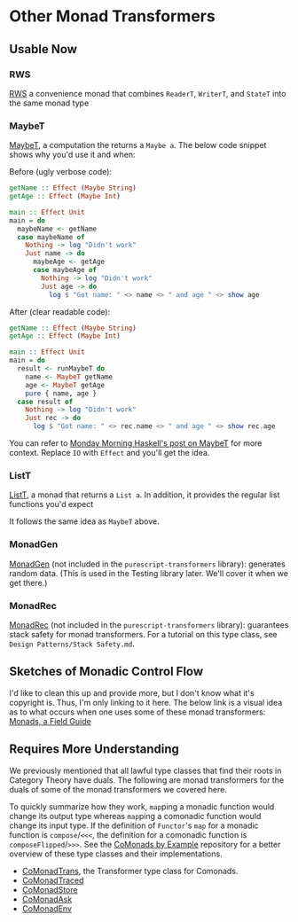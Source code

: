 # Other Monad Transformers

## Usable Now

### RWS

[RWS](https://pursuit.purescript.org/packages/purescript-transformers/4.1.0/docs/Control.Monad.RWS.Trans#t:RWST) a convenience monad that combines `ReaderT`, `WriterT`, and `StateT` into the same monad type

### MaybeT

[MaybeT](https://pursuit.purescript.org/packages/purescript-transformers/4.1.0/docs/Control.Monad.Maybe.Trans#t:MaybeT), a computation the returns a `Maybe a`. The below code snippet shows why you'd use it and when:

Before (ugly verbose code):
```haskell
getName :: Effect (Maybe String)
getAge :: Effect (Maybe Int)

main :: Effect Unit
main = do
  maybeName <- getName
  case maybeName of
    Nothing -> log "Didn't work"
    Just name -> do
      maybeAge <- getAge
      case maybeAge of
        Nothing -> log "Didn't work"
        Just age -> do
          log $ "Got name: " <> name <> " and age " <> show age
```
After (clear readable code):
```haskell
getName :: Effect (Maybe String)
getAge :: Effect (Maybe Int)

main :: Effect Unit
main = do
  result <- runMaybeT do
    name <- MaybeT getName
    age <- MaybeT getAge
    pure { name, age }
  case result of
    Nothing -> log "Didn't work"
    Just rec -> do
      log $ "Got name: " <> rec.name <> " and age " <> show rec.age
```

You can refer to [Monday Morning Haskell's post on MaybeT](https://mmhaskell.com/monads-6) for more context. Replace `IO` with `Effect` and you'll get the idea.

### ListT

[ListT](https://pursuit.purescript.org/packages/purescript-transformers/4.1.0/docs/Control.Monad.List.Trans#t:ListT), a monad that returns a `List a`. In addition, it provides the regular list functions you'd expect

It follows the same idea as `MaybeT` above.

### MonadGen

[MonadGen](https://pursuit.purescript.org/packages/purescript-gen/2.1.0/docs/Control.Monad.Gen.Class#t:MonadGen) (not included in the `purescript-transformers` library): generates random data. (This is used in the Testing library later. We'll cover it when we get there.)

### MonadRec

[MonadRec](https://pursuit.purescript.org/packages/purescript-tailrec/4.0.0/docs/Control.Monad.Rec.Class#t:MonadRec) (not included in the `purescript-transformers` library): guarantees stack safety for monad transformers. For a tutorial on this type class, see `Design Patterns/Stack Safety.md`.

## Sketches of Monadic Control Flow

I'd like to clean this up and provide more, but I don't know what it's copyright is. Thus, I'm only linking to it here. The below link is a visual idea as to what occurs when one uses some of these monad transformers:
[Monads, a Field Guide](http://blog.sigfpe.com/2006/10/monads-field-guide.html?m1)

## Requires More Understanding

We previously mentioned that all lawful type classes that find their roots in Category Theory have duals. The following are monad transformers for the duals of some of the monad transformers we covered here.

To quickly summarize how they work, `map`ping a monadic function would change its output type whereas `map`ping a comonadic function would change its input type. If the definition of `Functor`'s `map` for a monadic function is `compose`/`<<<`, the definition for a comonadic function is `composeFlipped`/`>>>`. See the [CoMonads by Example](https://github.com/ChrisPenner/comonads-by-example/tree/master/src/Comonads) repository for a better overview of these type classes and their implementations.

- [CoMonadTrans](https://pursuit.purescript.org/packages/purescript-transformers/4.1.0/docs/Control.Comonad.Trans.Class), the Transformer type class for Comonads.
- [CoMonadTraced](https://pursuit.purescript.org/packages/purescript-transformers/4.1.0/docs/Control.Comonad.Traced.Class#t:ComonadTraced)
- [CoMonadStore](https://pursuit.purescript.org/packages/purescript-transformers/4.1.0/docs/Control.Comonad.Store.Class)
- [CoMonadAsk](https://pursuit.purescript.org/packages/purescript-transformers/4.1.0/docs/Control.Comonad.Env.Class#t:ComonadAsk)
- [CoMonadEnv](https://pursuit.purescript.org/packages/purescript-transformers/4.1.0/docs/Control.Comonad.Env.Class#t:ComonadEnv)
